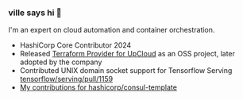 ### ville says hi 👋

I'm an expert on cloud automation and container orchestration.

- HashiCorp Core Contributor 2024
- Released [Terraform Provider for UpCloud](https://github.com/UpCloudLtd/terraform-provider-upcloud) as an OSS project, later adopted by the company
- Contributed UNIX domain socket support for Tensorflow Serving [tensorflow/serving/pull/1159](https://github.com/tensorflow/serving/pull/1159)
- [My contributions for hashicorp/consul-template](https://github.com/hashicorp/consul-template/pulls?q=is%3Apr+author%3Athevilledev)

<!--
**thevilledev/thevilledev** is a ✨ _special_ ✨ repository because its `README.md` (this file) appears on your GitHub profile.

Here are some ideas to get you started:

- 🔭 I’m currently working on ...
- 🌱 I’m currently learning ...
- 👯 I’m looking to collaborate on ...
- 🤔 I’m looking for help with ...
- 💬 Ask me about ...
- 📫 How to reach me: ...
- 😄 Pronouns: ...
- ⚡ Fun fact: ...
-->
